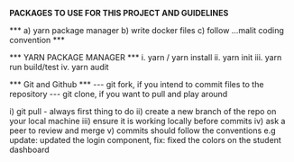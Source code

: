 **PACKAGES TO USE FOR THIS PROJECT AND GUIDELINES**

*** a) yarn package manager b) write docker files c) follow ...malit coding convention ***

*** YARN PACKAGE MANAGER ***
i. yarn / yarn install
ii. yarn init
iii. yarn run build/test
iv. yarn audit

*** Git and Github *** 
--- git fork, if you intend to commit files to the repository
--- git clone, if you want to pull and play around

i) git pull - always first thing to do
ii) create a new branch of the repo on your local machine
iii) ensure it is working locally before commits
iv) ask a peer to review and merge
v) commits should follow the conventions e.g update: updated the login component, fix: fixed the colors on the student dashboard


